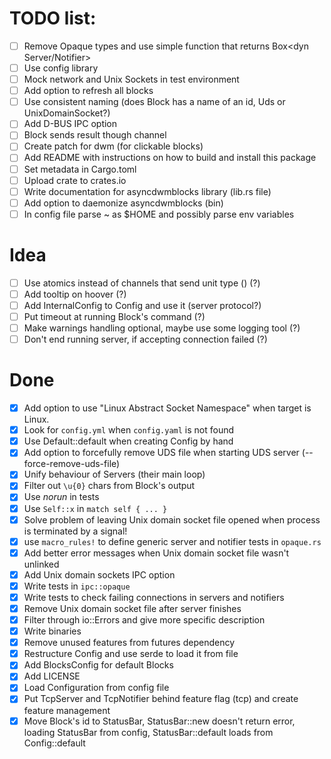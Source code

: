 # TODO list:

 - [ ] Remove Opaque types and use simple function that returns Box<dyn Server/Notifier>
 - [ ] Use config library
 - [ ] Mock network and Unix Sockets in test environment
 - [ ] Add option to refresh all blocks
 - [ ] Use consistent naming (does Block has a name of an id, Uds or UnixDomainSocket?)
 - [ ] Add D-BUS IPC option
 - [ ] Block sends result though channel
 - [ ] Create patch for dwm (for clickable blocks)
 - [ ] Add README with instructions on how to build and install this package
 - [ ] Set metadata in Cargo.toml
 - [ ] Upload crate to crates.io
 - [ ] Write documentation for asyncdwmblocks library (lib.rs file)
 - [ ] Add option to daemonize asyncdwmblocks (bin)
 - [ ] In config file parse ~ as $HOME and possibly parse env variables

# Idea

 - [ ] Use atomics instead of channels that send unit type () (?)
 - [ ] Add tooltip on hoover (?)
 - [ ] Add InternalConfig to Config and use it (server protocol?)
 - [ ] Put timeout at running Block's command (?)
 - [ ] Make warnings handling optional, maybe use some logging tool (?)
 - [ ] Don't end running server, if accepting connection failed (?)

# Done

 - [x] Add option to use "Linux Abstract Socket Namespace" when target is Linux.
 - [x] Look for `config.yml` when `config.yaml` is not found
 - [x] Use Default::default when creating Config by hand
 - [x] Add option to forcefully remove UDS file when starting UDS server (--force-remove-uds-file)
 - [x] Unify behaviour of Servers (their main loop)
 - [x] Filter out `\u{0}` chars from Block's output
 - [x] Use *norun* in tests
 - [x] Use `Self::x` in `match self { ... }`
 - [x] Solve problem of leaving Unix domain socket file opened when process is terminated by a signal!
 - [x] use `macro_rules!` to define generic server and notifier tests in `opaque.rs`
 - [x] Add better error messages when Unix domain socket file wasn't unlinked
 - [x] Add Unix domain sockets IPC option
 - [x] Write tests in `ipc::opaque`
 - [x] Write tests to check failing connections in servers and notifiers
 - [x] Remove Unix domain socket file after server finishes
 - [x] Filter through io::Errors and give more specific description
 - [x] Write binaries
 - [x] Remove unused features from futures dependency
 - [x] Restructure Config and use serde to load it from file
 - [x] Add BlocksConfig for default Blocks
 - [x] Add LICENSE
 - [x] Load Configuration from config file
 - [x] Put TcpServer and TcpNotifier behind feature flag (tcp) and create feature management
 - [x] Move Block's id to StatusBar, StatusBar::new doesn't return error,
 loading StatusBar from config, StatusBar::default loads from Config::default
